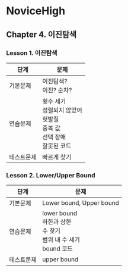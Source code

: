 # NoviceHigh
## Chapter 4. 이진탐색
### Lesson 1. 이진탐색
| 단계       | 문제                                                            |
|------------|---------------------------------------------------------------|
| 기본문제   | 이진탐색? <br/>이진? 순차?                                            |
| 연습문제   | 횟수 세기 <br/>정렬되지 않았어 <br/>헛발질 <br/>중복 값 <br/>선택 장애 <br/>잘못된 코드 |
| 테스트문제 | 빠르게 찾기                                                        |

### Lesson 2. Lower/Upper Bound
| 단계       | 문제                                                             |
|------------|----------------------------------------------------------------|
| 기본문제   | Lower bound, Upper bound                                       |
| 연습문제   | lower bound <br/>하한과 상한 <br/>수 찾기 <br/>범위 내 수 세기 <br/>bound 코드 |
| 테스트문제 | upper bound                                                    |


